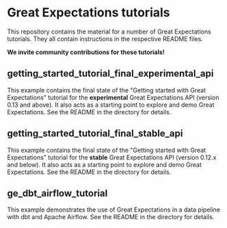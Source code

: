 # Great Expectations tutorials

This repository contains the material for a number of Great Expectations tutorials. They all contain instructions in the respective README files.

**We invite community contributions for these tutorials!**


## getting_started_tutorial_final_experimental_api
This example contains the final state of the "Getting started with Great Expectations" tutorial for the **experimental** Great Expectations API (version 0.13 and above). It also acts as a starting point to explore and demo Great Expectations. See the README in the directory for details.

## getting_started_tutorial_final_stable_api
This example contains the final state of the "Getting started with Great Expectations" tutorial for the **stable** Great Expectations API (version 0.12.x and below). It also acts as a starting point to explore and demo Great Expectations. See the README in the directory for details.

## ge_dbt_airflow_tutorial
This example demonstrates the use of Great Expectations in a data pipeline with dbt and Apache Airflow. See the README in the directory for details.
